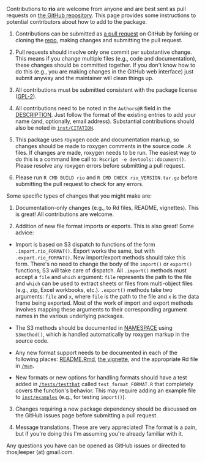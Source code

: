 Contributions to **rio** are welcome from anyone and are best sent as pull requests on [the GitHub repository](https://github.com/leeper/rio/). This page provides some instructions to potential contributors about how to add to the package.

 1. Contributions can be submitted as [a pull request](https://help.github.com/articles/creating-a-pull-request/) on GitHub by forking or cloning the [repo](https://github.com/leeper/rio/), making changes and submitting the pull request.
 
 2. Pull requests should involve only one commit per substantive change. This means if you change multiple files (e.g., code and documentation), these changes should be committed together. If you don't know how to do this (e.g., you are making changes in the GitHub web interface) just submit anyway and the maintainer will clean things up.
 
 3. All contributions must be submitted consistent with the package license ([GPL-2](http://www.gnu.org/licenses/old-licenses/gpl-2.0.en.html)).
 
 4. All contributions need to be noted in the `Authors@R` field in the [DESCRIPTION](https://github.com/leeper/rio/blob/master/DESCRIPTION). Just follow the format of the existing entries to add your name (and, optionally, email address). Substantial contributions should also be noted in [`inst/CITATION`](https://github.com/leeper/rio/blob/master/inst/CITATION).
 
 5. This package uses royxgen code and documentation markup, so changes should be made to roxygen comments in the source code `.R` files. If changes are made, roxygen needs to be run. The easiest way to do this is a command line call to: `Rscript -e devtools::document()`. Please resolve any roxygen errors before submitting a pull request.
 
 6. Please run `R CMD BUILD rio` and `R CMD CHECK rio_VERSION.tar.gz` before submitting the pull request to check for any errors.
 
Some specific types of changes that you might make are:

 1. Documentation-only changes (e.g., to Rd files, README, vignettes). This is great! All contributions are welcome.
 
 2. Addition of new file format imports or exports. This is also great! Some advice:
 
  - Import is based on S3 dispatch to functions of the form `.import.rio_FORMAT()`. Export works the same, but with `.export.rio_FORMAT()`. New import/export methods should take this form. There's no need to change the body of the `import()` or `export()` functions; S3 will take care of dispatch. All `.import()` methods must accept a `file` and `which` argument: `file` represents the path to the file and `which` can be used to extract sheets or files from multi-object files (e.g., zip, Excel workbooks, etc.). `.export()` methods take two arguments: `file` and `x`, where `file` is the path to the file and `x` is the data frame being exported. Most of the work of import and export methods involves mapping these arguments to their corresponding argument names in the various underlying packages.
  
  - The S3 methods should be documented in [NAMESPACE](https://github.com/leeper/rio/blob/master/NAMESPACE) using `S3method()`, which is handled automatically by roxygen markup in the source code.
  
  - Any new format support needs to be documented in each of the following places: [README.Rmd](https://github.com/leeper/rio/blob/master/README.Rmd), [the vignette](https://github.com/leeper/rio/blob/master/vignettes/rio.Rmd), and the appropriate Rd file in [`/man`](https://github.com/leeper/rio/tree/master/man).
  
  - New formats or new options for handling formats should have a test added in [`/tests/testthat`](https://github.com/leeper/rio/tree/master/tests/testthat) called `test_format_FORMAT.R` that completely covers the function's behavior. This may require adding an example file to [`inst/examples`](https://github.com/leeper/rio/tree/master/inst/examples) (e.g., for testing `import()`).
 
 3. Changes requiring a new package dependency should be discussed on the GitHub issues page before submitting a pull request.
 
 4. Message translations. These are very appreciated! The format is a pain, but if you're doing this I'm assuming you're already familiar with it.

Any questions you have can be opened as GitHub issues or directed to thosjleeper (at) gmail.com.

